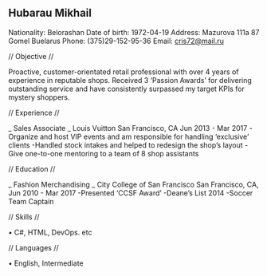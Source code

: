 Hubarau Mikhail
---------------------------
Nationality: Belorashan 
Date of birth: 1972-04-19 
Address: Mazurova 111a 87 Gomel Buelarus 
Phone: (375)29-152-95-36 
Email: cris72@mail.ru 

        
//  Objective //
        
Proactive, customer-orientated retail professional with over 4 years of experience in reputable shops. Received 3 ‘Passion Awards’ for delivering outstanding service and have consistently surpassed my target KPIs for mystery shoppers.
            
//  Experience //
        
_ Sales Associate _
Louis Vuitton
San Francisco, CA
Jun 2013 - Mar 2017
-Organize and host VIP events and am responsible for handling ‘exclusive’ clients
-Handled stock intakes and helped to redesign the shop’s layout
-Give one-to-one mentoring to a team of 8 shop assistants
            
//  Education //
        
_ Fashion Merchandising _
City College of San Francisco
San Francisco, CA, Jun 2010 - Mar 2017
-Presented ‘CCSF Award’
-Deane’s List 2014
-Soccer Team Captain
            
//  Skills //
        
• C#, HTML, DevOps. etc
            
//  Languages //
        
• English, Intermediate 
